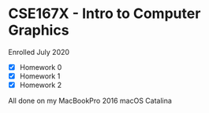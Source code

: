 # CSE167X - Intro to Computer Graphics 

Enrolled July 2020

- [x] Homework 0
- [x] Homework 1
- [x] Homework 2

All done on my MacBookPro 2016 macOS Catalina
